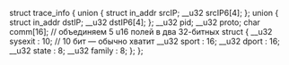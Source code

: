 
struct trace_info {
    union {
        struct in_addr srcIP;
        __u32 srcIP6[4];
    };
    union {
        struct in_addr dstIP;
        __u32 dstIP6[4];
    };
    __u32 pid;
    __u32 proto;
    char comm[16];
    // объединяем 5 u16 полей в два 32-битных
    struct {
        __u32 sysexit : 10; // 10 бит — обычно хватит
        __u32 sport   : 16;
        __u32 dport   : 16;
        __u32 state   : 8;
        __u32 family  : 8;
    };
};

